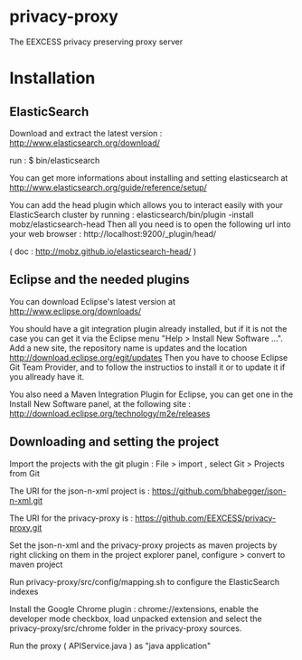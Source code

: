 privacy-proxy
=============

The EEXCESS privacy preserving proxy server


Installation 
=============

ElasticSearch
-------------
Download and extract the latest version : http://www.elasticsearch.org/download/

run : 
	$ bin/elasticsearch

You can get more informations about installing and setting elasticsearch at 
	http://www.elasticsearch.org/guide/reference/setup/

You can add the head plugin which allows you to interact easily with your ElasticSearch cluster by running :
	elasticsearch/bin/plugin -install mobz/elasticsearch-head
Then all you need is to open the following url into your web browser :
	http://localhost:9200/_plugin/head/

( doc : http://mobz.github.io/elasticsearch-head/   )


Eclipse and the needed plugins
------------------------------

You can download Eclipse's latest version at http://www.eclipse.org/downloads/

You should have a git integration plugin already installed, but if it is not the case you can get it via the Eclipse menu "Help > Install New Software ...". Add a new site, the repository name is updates and the location http://download.eclipse.org/egit/updates
Then you have to choose Eclipse Git Team Provider, and to follow the instructios to install it or to update it if you allready have it.

You also need a Maven Integration Plugin for Eclipse, you can get one in the Install New Software panel, at the following site : 
	http://download.eclipse.org/technology/m2e/releases


Downloading and setting the project
-----------------------------------

Import the projects with the git plugin : File > import , select Git > Projects from Git

The URI for the json-n-xml project is :
	https://github.com/bhabegger/json-n-xml.git

The URI for the privacy-proxy is :
	https://github.com/EEXCESS/privacy-proxy.git

Set the json-n-xml and the privacy-proxy projects as maven projects by right clicking on them in the project explorer panel, configure > convert to maven project

Run privacy-proxy/src/config/mapping.sh to configure the ElasticSearch indexes

Install the Google Chrome plugin :
	chrome://extensions, enable the developer mode checkbox, load unpacked extension and select the privacy-proxy/src/chrome folder in the privacy-proxy sources.

Run the proxy ( APIService.java ) as "java application"




